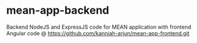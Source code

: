 # mean-app-backend
Backend NodeJS and ExpressJS code for MEAN application with frontend Angular code @ https://github.com/kanniah-arjun/mean-app-frontend.git
